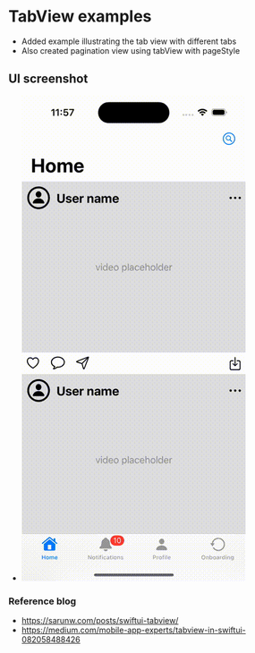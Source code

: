 #  TabView examples

- Added example illustrating the tab view with different tabs
- Also created pagination view using tabView with pageStyle

## UI screenshot
- ![TabViewExample](./TabViewExample.gif)

### Reference blog
- https://sarunw.com/posts/swiftui-tabview/
- https://medium.com/mobile-app-experts/tabview-in-swiftui-082058488426

